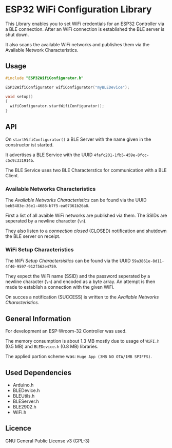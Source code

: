 # ESP32 WiFi Configuration Library

This Library enables you to set WiFi credentials for an ESP32 Controller via a BLE connection. After an WiFi connection is established the BLE server is shut down.

It also scans the available WiFi networks and publishes them via the Available Network Characteristics.

## Usage

```c++
#include "ESP32WifiConfigurator.h"

ESP32WifiConfigurator wifiConfigurator("myBLEDevice");

void setup()
{
  wifiConfigurator.startWifiConfigurator();
}
```

## API

On `startWifiConfigurator()` a BLE Server with the name given in the constructor ist started.

It advertises a BLE Service with the UUID `4fafc201-1fb5-459e-8fcc-c5c9c331914b`.

The BLE Service uses two BLE Characterstics for communication with a BLE Client.

### Available Networks Characteristics
The *Available Networks Characteristics* can be found via the UUID `beb5483e-36e1-4688-b7f5-ea07361b26a8`. 

First a list of all avaible WiFi networks are published via them. The SSIDs are seperated by a newline character (`\n`).

They also listen to a *connection closed* (CLOSED) notification and shutdown the BLE server on receipt.

### WiFi Setup Characteristics

The *WiFi Setup Charactersistics* can be found via the UUID `59a3861e-8d11-4f40-9597-912f562e4759`.

They expect the WiFi name (SSID) and the password seperated by a newline character (`\n`) and encoded as a byte array. An attempt is then made to establish a connection with the given WiFi.

On succes a notification (SUCCESS) is written to the *Available Networks Characteristics*.


## General Information

For development an ESP-Wroom-32 Controller was used.

The memory consumption is about 1.3 MB mostly due to usage of `WiFI.h` (0.5 MB) and `BLEDevice.h` (0.8 MB) libraries.

The applied partion scheme was: `Huge App (3MB NO OTA/1MB SPIFFS)`.

## Used Dependencies

* Arduino.h
* BLEDevice.h
* BLEUtils.h
* BLEServer.h
* BLE2902.h
* WiFi.h


## Licence
GNU General Public License v3 (GPL-3)